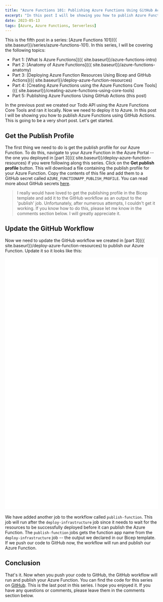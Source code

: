 ```yaml
---
title: "Azure Functions 101: Publishing Azure Functions Using GitHub Actions"
excerpt: "In this post I will be showing you how to publish Azure Functions using GitHub Actions."
date: 2023-05-13
tags: [Azure, Azure Functions, Serverless]
---
```


This is the fifth post in a series: [Azure Functions 101]({{ site.baseurl}}/series/azure-functions-101). In this series, I will be covering the following topics:

- Part 1: [What Is Azure Functions]({{ site.baseurl}}/azure-functions-intro)
- Part 2: [Anatomy of Azure Functions]({{ site.baseurl}}/azure-functions-anatomy)
- Part 3: [Deploying Azure Function Resources Using Bicep and GitHub Actions]({{ site.baseurl}}/deploy-azure-function-resources)
- Part 4: [Creating Azure Functions using the Azure Functions Core Tools]({{ site.baseurl}}/creating-azure-functions-using-core-tools)
- Part 5: Publishing Azure Functions Using GitHub Actions (this post)

In the previous post we created our Todo API using the Azure Functions Core Tools and ran it locally. Now we need to deploy it to Azure. In this post I will be showing you how to publish Azure Functions using GitHub Actions. This is going to be a very short post. Let's get started.

## Get the Publish Profile

The first thing we need to do is get the publish profile for our Azure Function. To do this, navigate to your Azure Function in the Azure Portal -- the one you deployed in [part 3]({{ site.baseurl}}/deploy-azure-function-resources) if you were following along this series. Click on the **Get publish profile** button. This will download a file containing the publish profile for your Azure Function. Copy the contents of this file and add them to a GitHub secret called `AZURE_FUNCTIONAPP_PUBLISH_PROFILE`. You can read more about GitHub secrets [here](https://docs.github.com/en/actions/reference/encrypted-secrets).

> I really would have loved to get the publishing profile in the Bicep template and add it to the GitHub workflow as an output to the 'publish' job. Unfortunately, after numerous attempts, I couldn't get it working. If you know how to do this, please let me know in the comments section below. I will greatly appreciate it.

## Update the GitHub Workflow

Now we need to update the GitHub workflow we created in [part 3]({{ site.baseurl}}/deploy-azure-function-resources) to publish our Azure Function. Update it so it looks like this:

![GitHub workflow](/images/azure-functions/publishing-azure-functions.svg)

We have added another job to the workflow called `publish-function`. This job will run after the `deploy-infrastructure` job since it needs to wait for the resources to be successfully deployed before it can publish the Azure Function. The `publish-function` jobs gets the function app name from the `deploy-infrastructure` job -- the output we declared in our Bicep template. If we push our code to GitHub now, the workflow will run and publish our Azure Function.

## Conclusion

That's it. Now when you push your code to GitHub, the GitHub workflow will run and publish your Azure Function. You can find the code for this series on [GitHub](https://github.com/vince-nyanga/azure-functions-demo). This is the last post in this series. I hope you enjoyed it. If you have any questions or comments, please leave them in the comments section below.
